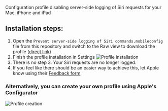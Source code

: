 Configuration profile disabling server-side logging of Siri requests for your Mac, iPhone and iPad

## Installation steps:
1) Open the `Prevent server-side logging of Siri commands.mobileconfig` file from this repository and switch to the Raw view to download the profile ([direct link](https://github.com/jankais3r/Siri-NoLoggingPLS/raw/master/Prevent%20server-side%20logging%20of%20Siri%20commands.mobileconfig))
2) Finish the profile installation in Settings
![Profile installation](https://github.com/jankais3r/Siri-NoLoggingPLS/raw/master/installation.png)
3) There is no step 3. Your Siri requests are no longer logged.
4) If you feel like there should be an easier way to achieve this, let Apple know using their [Feedback form](https://www.apple.com/feedback/).

### Alternatively, you can create your own profile using Apple's Configurator
![Profile creation](https://github.com/jankais3r/Siri-NoLoggingPLS/raw/master/configurator.png)
